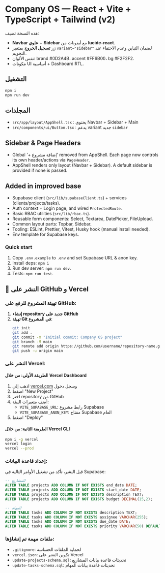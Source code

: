 # Company OS — React + Vite + TypeScript + Tailwind (v2)

هذه النسخة تضيف:
- **Navbar علوي** + **Sidebar** مع أيقونات من **lucide-react**.
- زر **تسجيل الخروج** بمتغير `variant="sidebar"` لضمان التباين وعدم الاختفاء عند التحويم.
- نفس الألوان: brand #0D2A4B، accent #FF6B00، bg #F2F2F2.
- مكونات UI أساسية + Dashboard RTL.

## التشغيل
```bash
npm i
npm run dev
```

## المجلدات
- `src/app/layout/AppShell.tsx` : يحتوي Navbar + Sidebar + Main
- `src/components/ui/Button.tsx` : يدعم variant جديد `sidebar`


## Sidebar & Page Headers
- Global '+ إضافة مشروع' removed from AppShell. Each page now controls its own header/actions via `PageHeader`.
- AppShell renders only layout (Navbar + Sidebar). A default sidebar is provided if none is passed.

## Added in improved base

- Supabase client (`src/lib/supabaseClient.ts`) + services (clients/projects/tasks).
- Auth context + Login page, and wired `ProtectedRoute`.
- Basic RBAC utilities (`src/lib/rbac.ts`).
- Reusable form components: Select, Textarea, DatePicker, FileUpload.
- Common layout parts: Topbar, Sidebar.
- Tooling: ESLint, Prettier, Vitest, Husky hook (manual install needed).
- Env template for Supabase keys.

### Quick start
1. Copy `.env.example` to `.env` and set Supabase URL & anon key.
2. Install deps: `npm i`
3. Run dev server: `npm run dev`.
4. Tests: `npm run test`.

## 🚀 النشر على GitHub و Vercel

### تهيئة المشروع للرفع على GitHub:

1. **إنشاء repository جديد على GitHub**
2. **تهيئة Git في المشروع:**
   ```bash
   git init
   git add .
   git commit -m "Initial commit: Company OS project"
   git branch -M main
   git remote add origin https://github.com/username/repository-name.git
   git push -u origin main
   ```

### النشر على Vercel:

#### الطريقة الأولى: من خلال Vercel Dashboard
1. اذهب إلى [vercel.com](https://vercel.com) وسجل دخول
2. اضغط "New Project"
3. اختر repository من GitHub
4. أضف متغيرات البيئة:
   - `VITE_SUPABASE_URL`: رابط مشروع Supabase
   - `VITE_SUPABASE_ANON_KEY`: مفتاح Supabase العام
5. اضغط "Deploy"

#### الطريقة الثانية: من خلال Vercel CLI
```bash
npm i -g vercel
vercel login
vercel --prod
```

### إعداد قاعدة البيانات:
قبل النشر، تأكد من تشغيل الأوامر التالية في Supabase:

```sql
-- للمشاريع
ALTER TABLE projects ADD COLUMN IF NOT EXISTS end_date DATE;
ALTER TABLE projects ADD COLUMN IF NOT EXISTS start_date DATE;
ALTER TABLE projects ADD COLUMN IF NOT EXISTS description TEXT;
ALTER TABLE projects ADD COLUMN IF NOT EXISTS budget DECIMAL(15,2);

-- للمهام
ALTER TABLE tasks ADD COLUMN IF NOT EXISTS description TEXT;
ALTER TABLE tasks ADD COLUMN IF NOT EXISTS assignee VARCHAR(255);
ALTER TABLE tasks ADD COLUMN IF NOT EXISTS due_date DATE;
ALTER TABLE tasks ADD COLUMN IF NOT EXISTS priority VARCHAR(50) DEFAULT 'medium';
```

### ملفات مهمة تم إنشاؤها:
- `.gitignore`: لحماية الملفات الحساسة
- `vercel.json`: تكوين النشر على Vercel
- `update-projects-schema.sql`: تحديثات قاعدة بيانات المشاريع
- `update-tasks-schema.sql`: تحديثات قاعدة بيانات المهام
